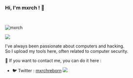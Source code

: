 ### Hi, I'm mxrch ! 👋

<br>
<p align="left"> <img src="https://komarev.com/ghpvc/?username=mxrch&label=Profile%20views&color=blueviolet&style=flat" alt="mxrch" /> </p>

<img src="https://github-readme-stats.vercel.app/api?username=mxrch&show_icons=true&hide_border=true&theme=radical" />

I've always been passionate about computers and hacking.\
So I upload my tools here, often related to computer security.

📧 If you want to contact me, you can do it here :
- 🐦 Twitter : [mxrchreborn](https://twitter.com/mxrchreborn)
![](https://hit.yhype.me/github/profile?user_id=17338428)
